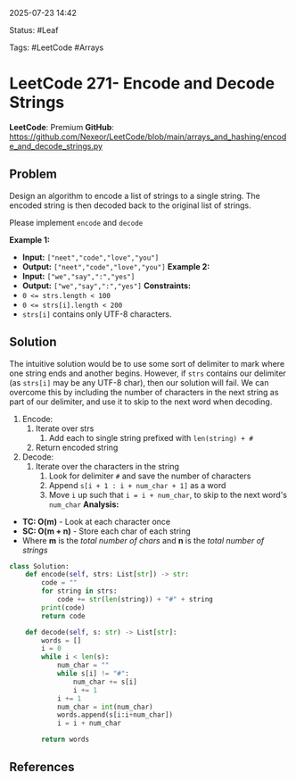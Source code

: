 2025-07-23 14:42

Status: #Leaf

Tags: #LeetCode #Arrays 

# LeetCode 271- Encode and Decode Strings
**LeetCode**: Premium
**GitHub**: https://github.com/Nexeor/LeetCode/blob/main/arrays_and_hashing/encode_and_decode_strings.py
## Problem
Design an algorithm to encode a list of strings to a single string. The encoded string is then decoded back to the original list of strings.

Please implement `encode` and `decode`

**Example 1:**
- **Input:** `["neet","code","love","you"]`
- **Output:** `["neet","code","love","you"]`
**Example 2:**
- **Input:** `["we","say",":","yes"]`
- **Output:** `["we","say",":","yes"]`
**Constraints:**
- `0 <= strs.length < 100`
- `0 <= strs[i].length < 200`
- `strs[i]` contains only UTF-8 characters.
## Solution
The intuitive solution would be to use some sort of delimiter to mark where one string ends and another begins. However, if `strs` contains our delimiter (as `strs[i]` may be any UTF-8 char), then our solution will fail. We can overcome this by including the number of characters in the next string as part of our delimiter, and use it to skip to the next word when decoding.
1) Encode:
	1) Iterate over strs
		1) Add each to single string prefixed with `len(string) + #`
	2) Return encoded string
2) Decode:
	1) Iterate over the characters in the string
		1) Look for delimiter `#` and save the number of characters 
		2) Append `s[i + 1 : i + num_char + 1]` as a word
		3) Move `i` up such that `i = i + num_char`, to skip to the next word's `num_char`
**Analysis:**
- **TC: O(m)** - Look at each character once
- **SC: O(m + n)** - Store each char of each string
- Where **m** is the *total number of chars* and **n** is the *total number of strings*
```python
class Solution:
    def encode(self, strs: List[str]) -> str:
        code = ""
        for string in strs:
            code += str(len(string)) + "#" + string
        print(code)
        return code

    def decode(self, s: str) -> List[str]:
        words = []
        i = 0
        while i < len(s):
            num_char = ""
            while s[i] != "#":
                num_char += s[i]
                i += 1
            i += 1
            num_char = int(num_char)
            words.append(s[i:i+num_char])
            i = i + num_char

        return words
```
## References
